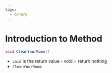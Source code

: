 ```yaml
---
tags:
  - csharp
---
```

# Introduction to Method

```c#
void CleanYourRoom()
```

* `void` is the return value - void = return nothing
* `CleanYourRoom`

